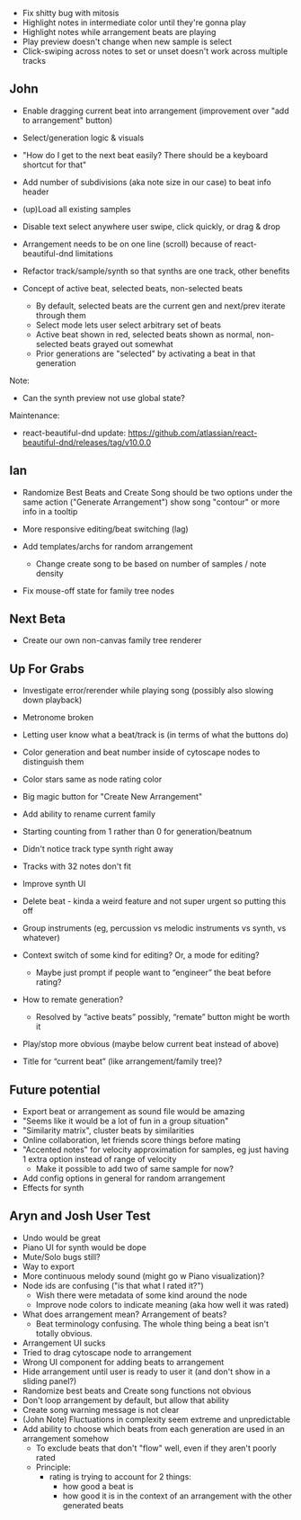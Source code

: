 * Fix shitty bug with mitosis
* Highlight notes in intermediate color until they're gonna play
* Highlight notes while arrangement beats are playing
* Play preview doesn't change when new sample is select
* Click-swiping across notes to set or unset doesn't work across multiple tracks


John
----

* Enable dragging current beat into arrangement (improvement over "add to arrangement" button)
* Select/generation logic & visuals
* "How do I get to the next beat easily? There should be a keyboard shortcut for that"
* Add number of subdivisions (aka note size in our case) to beat info header
* (up)Load all existing samples
* Disable text select anywhere user swipe, click quickly, or drag & drop
* Arrangement needs to be on one line (scroll) because of react-beautiful-dnd limitations
* Refactor track/sample/synth so that synths are one track, other benefits

* Concept of active beat, selected beats, non-selected beats
    * By default, selected beats are the current gen and next/prev iterate through them
    * Select mode lets user select arbitrary set of beats
    * Active beat shown in red, selected beats shown as normal, non-selected beats grayed out somewhat
    * Prior generations are "selected" by activating a beat in that generation

Note:
* Can the synth preview not use global state?

Maintenance:
* react-beautiful-dnd update: https://github.com/atlassian/react-beautiful-dnd/releases/tag/v10.0.0


Ian
---

* Randomize Best Beats and Create Song should be two options under the same action
  ("Generate Arrangement") show song "contour" or more info in a tooltip

* More responsive editing/beat switching (lag)
* Add templates/archs for random arrangement
    * Change create song to be based on number of samples / note density
* Fix mouse-off state for family tree nodes


Next Beta
---------

* Create our own non-canvas family tree renderer


Up For Grabs
------------

* Investigate error/rerender while playing song (possibly also slowing down playback)
* Metronome broken

* Letting user know what a beat/track is (in terms of what the buttons do)
* Color generation and beat number inside of cytoscape nodes to distinguish them
* Color stars same as node rating color
* Big magic button for "Create New Arrangement"


* Add ability to rename current family
* Starting counting from 1 rather than 0 for generation/beatnum
* Didn't notice track type synth right away
* Tracks with 32 notes don't fit
* Improve synth UI
* Delete beat - kinda a weird feature and not super urgent so putting this off
* Group instruments (eg, percussion vs melodic instruments vs synth, vs whatever)
* Context switch of some kind for editing? Or, a mode for editing?
    * Maybe just prompt if people want to “engineer” the beat before rating?
* How to remate generation?
    * Resolved by “active beats” possibly, “remate” button might be worth it
* Play/stop more obvious (maybe below current beat instead of above)
* Title for “current beat” (like arrangement/family tree)?


Future potential
----------------

* Export beat or arrangement as sound file would be amazing
* "Seems like it would be a lot of fun in a group situation"
* "Similarity matrix", cluster beats by similarities
* Online collaboration, let friends score things before mating
* "Accented notes" for velocity approximation for samples, eg just having 1 extra option instead of range of velocity
    * Make it possible to add two of same sample for now?
* Add config options in general for random arrangement
* Effects for synth


Aryn and Josh User Test
-----------------------

* Undo would be great
* Piano UI for synth would be dope
* Mute/Solo bugs still?
* Way to export
* More continuous melody sound (might go w Piano visualization)?
* Node ids are confusing ("is that what I rated it?")
    * Wish there were metadata of some kind around the node
    * Improve node colors to indicate meaning (aka how well it was rated)
* What does arrangement mean? Arrangement of beats?
    * Beat terminology confusing. The whole thing being a beat isn't totally obvious.
* Arrangement UI sucks
* Tried to drag cytoscape node to arrangement
* Wrong UI component for adding beats to arrangement
* Hide arrangement until user is ready to user it (and don't show in a sliding panel?)
* Randomize best beats and Create song functions not obvious
* Don't loop arrangement by default, but allow that ability
* Create song warning message is not clear
* (John Note) Fluctuations in complexity seem extreme and unpredictable
* Add ability to choose which beats from each generation are used in an arrangement somehow
    * To exclude beats that don't "flow" well, even if they aren't poorly rated
    * Principle:
      * rating is trying to account for 2 things:
        * how good a beat is
        * how good it is in the context of an arrangement with the other generated beats
